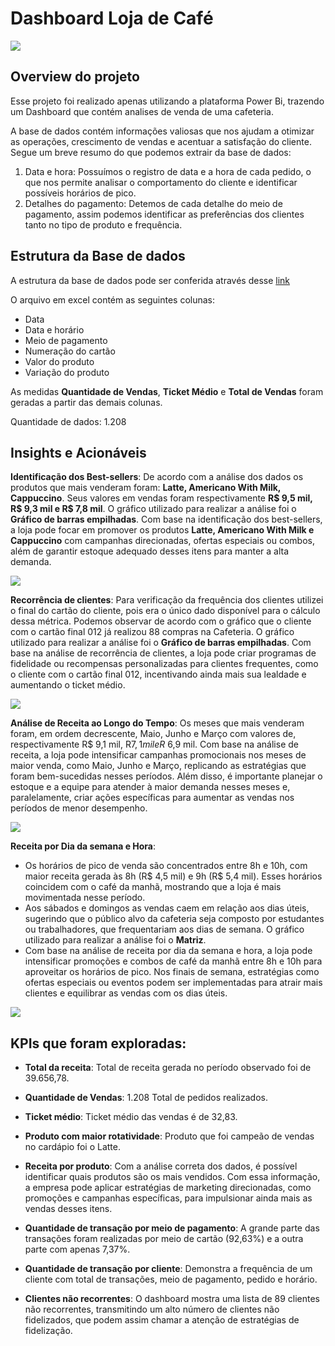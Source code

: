 # Dashboard Loja de Café

![](https://i.postimg.cc/fbYZpyZ2/Screenshot-1.jpg)

## Overview do projeto

Esse projeto foi realizado apenas utilizando a plataforma Power Bi, trazendo um Dashboard que contém analises de venda de uma cafeteria. 

A base de dados contém informações valiosas que nos ajudam a otimizar as operações, crescimento de vendas e acentuar a satisfação do cliente. Segue um breve resumo do que podemos extrair da base de dados: 

1. Data e hora: Possuímos o registro de data e a hora de cada pedido, o que nos permite analisar o comportamento do cliente e identificar possíveis horários de pico.
2. Detalhes do pagamento: Detemos de cada detalhe do meio de pagamento, assim podemos identificar as preferências dos clientes tanto no tipo de produto e frequência. 



## Estrutura da Base de dados 

A estrutura da base de dados pode ser conferida através desse [link](https://www.kaggle.com/datasets/ihelon/coffee-sales/data)

O arquivo em excel contém as seguintes colunas: 
* Data
* Data e horário
* Meio de pagamento
* Numeração do cartão
* Valor do produto
* Variação do produto
  
As medidas **Quantidade de Vendas**, **Ticket Médio** e **Total de Vendas** foram geradas a partir das demais colunas. 

Quantidade de dados: 1.208


## Insights e Acionáveis 

**Identificação dos Best-sellers**: De acordo com a análise dos dados os produtos que mais venderam foram: **Latte, Americano With Milk, Cappuccino**. Seus valores em vendas foram respectivamente **R$ 9,5 mil, R$ 9,3 mil e R$ 7,8 mil**. O gráfico utilizado para realizar a análise foi o **Gráfico de barras empilhadas**. Com base na identificação dos best-sellers, a loja pode focar em promover os produtos **Latte, Americano With Milk e Cappuccino** com campanhas direcionadas, ofertas especiais ou combos, além de garantir estoque adequado desses itens para manter a alta demanda.

![](https://i.postimg.cc/Cxm61V7h/Screenshot-3.jpg)

**Recorrência de clientes**: Para verificação da frequência dos clientes utilizei o final do cartão do cliente, pois era o único dado disponível para o cálculo dessa métrica. Podemos observar de acordo com o gráfico que o cliente com o cartão final 012 já realizou 88 compras na Cafeteria. O gráfico utilizado para realizar a análise foi o **Gráfico de barras empilhadas**. Com base na análise de recorrência de clientes, a loja pode criar programas de fidelidade ou recompensas personalizadas para clientes frequentes, como o cliente com o cartão final 012, incentivando ainda mais sua lealdade e aumentando o ticket médio.

![](https://i.postimg.cc/s2BdCXzd/Screenshot-4.jpg)

**Análise de Receita ao Longo do Tempo**: Os meses que mais venderam foram, em ordem decrescente, Maio, Junho e Março com valores de, respectivamente R$ 9,1 mil, R$7,1 mil e R$ 6,9 mil. Com base na análise de receita, a loja pode intensificar campanhas promocionais nos meses de maior venda, como Maio, Junho e Março, replicando as estratégias que foram bem-sucedidas nesses períodos. Além disso, é importante planejar o estoque e a equipe para atender à maior demanda nesses meses e, paralelamente, criar ações específicas para aumentar as vendas nos períodos de menor desempenho.

![](https://i.postimg.cc/rFD85WQW/Screenshot-6.jpg)

**Receita por Dia da semana e Hora**: 
* Os horários de pico de venda são concentrados entre 8h e 10h, com maior receita gerada às 8h (R$ 4,5 mil) e 9h (R$ 5,4 mil). Esses horários coincidem com o café da manhã, mostrando que a loja é mais movimentada nesse período. 
* Aos sábados e domingos as vendas caem em relação aos dias úteis, sugerindo que o público alvo da cafeteria seja composto por estudantes ou trabalhadores, que frequentariam aos dias de semana. O gráfico utilizado para realizar a análise foi o **Matriz**.
*  Com base na análise de receita por dia da semana e hora, a loja pode intensificar promoções e combos de café da manhã entre 8h e 10h para aproveitar os horários de pico. Nos finais de semana, estratégias como ofertas especiais ou eventos podem ser implementadas para atrair mais clientes e equilibrar as vendas com os dias úteis.

![](https://i.postimg.cc/ht8jH2SR/Screenshot-5.jpg)

## KPIs que foram exploradas:

* **Total da receita**: Total de receita gerada no período observado foi de 39.656,78.

* **Quantidade de Vendas**: 1.208 Total de pedidos realizados.

* **Ticket médio**: Ticket médio das vendas é de 32,83. 

* **Produto com maior rotatividade**: Produto que foi campeão de vendas no cardápio foi o Latte.

* **Receita por produto**: Com a análise correta dos dados, é possível identificar quais produtos são os mais vendidos. Com essa informação, a empresa pode aplicar estratégias de marketing direcionadas, como promoções e campanhas específicas, para impulsionar ainda mais as vendas desses itens. 

* **Quantidade de transação por meio de pagamento**: A grande parte das transações foram realizadas por meio de cartão (92,63%) e a outra parte com apenas 7,37%. 

* **Quantidade de transação por cliente**: Demonstra a frequência de um cliente com total de transações, meio de pagamento, pedido e horário.

* **Clientes não recorrentes**: O dashboard mostra uma lista de 89 clientes não recorrentes, transmitindo um alto número de clientes não fidelizados, que podem assim chamar a atenção de estratégias de fidelização. 

 

